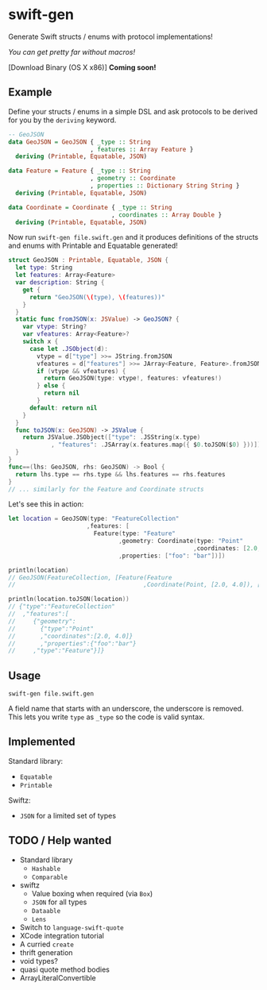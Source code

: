 # swift-gen

Generate Swift structs / enums with protocol implementations!

*You can get pretty far without macros!*

[Download Binary (OS X x86)] **Coming soon!**

## Example

Define your structs / enums in a simple DSL and ask protocols
to be derived for you by the `deriving` keyword.

```haskell
-- GeoJSON
data GeoJSON = GeoJSON { _type :: String
                       , features :: Array Feature }
  deriving (Printable, Equatable, JSON)

data Feature = Feature { _type :: String
                       , geometry :: Coordinate
                       , properties :: Dictionary String String }
  deriving (Printable, Equatable, JSON)

data Coordinate = Coordinate { _type :: String
                             , coordinates :: Array Double }
  deriving (Printable, Equatable, JSON)
```

Now run `swift-gen file.swift.gen` and it produces definitions of the
structs and enums with Printable and Equatable generated!

```swift
struct GeoJSON : Printable, Equatable, JSON {
  let type: String
  let features: Array<Feature>
  var description: String {
    get {
      return "GeoJSON(\(type), \(features))"
    }
  }
  static func fromJSON(x: JSValue) -> GeoJSON? {
    var vtype: String?
    var vfeatures: Array<Feature>?
    switch x {
      case let .JSObject(d):
        vtype = d["type"] >>= JString.fromJSON
        vfeatures = d["features"] >>= JArray<Feature, Feature>.fromJSON
        if (vtype && vfeatures) {
          return GeoJSON(type: vtype!, features: vfeatures!)
        } else {
          return nil
        }
      default: return nil
    }
  }
  func toJSON(x: GeoJSON) -> JSValue {
    return JSValue.JSObject(["type": .JSString(x.type)
            , "features": .JSArray(x.features.map({ $0.toJSON($0) }))])
  }
}
func==(lhs: GeoJSON, rhs: GeoJSON) -> Bool {
  return lhs.type == rhs.type && lhs.features == rhs.features
}
// ... similarly for the Feature and Coordinate structs
```

Let's see this in action:
```swift
let location = GeoJSON(type: "FeatureCollection"
                      ,features: [
                        Feature(type: "Feature"
                               ,geometry: Coordinate(type: "Point"
                                                    ,coordinates: [2.0, 4.0])
                               ,properties: ["foo": "bar"])])

println(location)
// GeoJSON(FeatureCollection, [Feature(Feature
//                                    ,Coordinate(Point, [2.0, 4.0]), [foo: bar])])

println(location.toJSON(location))
// {"type":"FeatureCollection"
//  ,"features":[
//     {"geometry":
//       {"type":"Point"
//       ,"coordinates":[2.0, 4.0]}
//       ,"properties":{"foo":"bar"}
//     ,"type":"Feature"}]}
```

## Usage

```
swift-gen file.swift.gen
```

A field name that starts with an underscore, the underscore is removed.
This lets you write `type` as `_type` so the code is valid syntax.

## Implemented

Standard library:

- `Equatable`
- `Printable`

Swiftz:

- `JSON` for a limited set of types

## TODO / Help wanted

- Standard library
  - `Hashable`
  - `Comparable`
- swiftz
  - Value boxing when required (via `Box`)
  - `JSON` for all types
  - `Dataable`
  - `Lens`
- Switch to `language-swift-quote`
- XCode integration tutorial
- A curried `create`
- thrift generation
- void types?
- quasi quote method bodies
- ArrayLiteralConvertible
